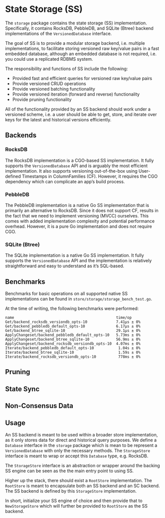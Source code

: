 # State Storage (SS)

The `storage` package contains the state storage (SS) implementation. Specifically,
it contains RocksDB, PebbleDB, and SQLite (Btree) backend implementations of the
`VersionedDatabase` interface.

The goal of SS is to provide a modular storage backend, i.e. multiple implementations,
to facilitate storing versioned raw key/value pairs in a fast embedded database,
although an embedded database is not required, i.e. you could use a replicated
RDBMS system.

The responsibility and functions of SS include the following:

* Provided fast and efficient queries for versioned raw key/value pairs
* Provide versioned CRUD operations
* Provide versioned batching functionality
* Provide versioned iteration (forward and reverse) functionality
* Provide pruning functionality

All of the functionality provided by an SS backend should work under a versioned
scheme, i.e. a user should be able to get, store, and iterate over keys for the
latest and historical versions efficiently.

## Backends

### RocksDB

The RocksDB implementation is a CGO-based SS implementation. It fully supports
the `VersionedDatabase` API and is arguably the most efficient implementation. It
also supports versioning out-of-the-box using User-defined Timestamps in
ColumnFamilies (CF). However, it requires the CGO dependency which can complicate
an app’s build process.

### PebbleDB

The PebbleDB implementation is a native Go SS implementation that is primarily an
alternative to RocksDB. Since it does not support CF, results in the fact that we
need to implement versioning (MVCC) ourselves. This comes with added implementation
complexity and potential performance overhead. However, it is a pure Go implementation
and does not require CGO.

### SQLite (Btree)

The SQLite implementation is a native Go SS implementation. It fully supports the
`VersionedDatabase` API and the implementation is relatively straightforward and
easy to understand as it’s SQL-based.

## Benchmarks

Benchmarks for basic operations on all supported native SS implementations can
be found in `store/storage/storage_bench_test.go`.

At the time of writing, the following benchmarks were performed:

```shell
name                                              time/op
Get/backend_rocksdb_versiondb_opts-10             7.41µs ± 0%
Get/backend_pebbledb_default_opts-10              6.17µs ± 0%
Get/backend_btree_sqlite-10                       29.1µs ± 0%
ApplyChangeset/backend_pebbledb_default_opts-10   5.73ms ± 0%
ApplyChangeset/backend_btree_sqlite-10            56.9ms ± 0%
ApplyChangeset/backend_rocksdb_versiondb_opts-10  4.07ms ± 0%
Iterate/backend_pebbledb_default_opts-10           1.04s ± 0%
Iterate/backend_btree_sqlite-10                    1.59s ± 0%
Iterate/backend_rocksdb_versiondb_opts-10          778ms ± 0%
```

## Pruning

<!-- TODO -->

## State Sync

<!-- TODO -->

## Non-Consensus Data

<!-- TODO -->

## Usage

An SS backend is meant to be used within a broader store implementation, as it
only stores data for direct and historical query purposes. We define a `Database`
interface in the `storage` package which is mean to be represent a `VersionedDatabase`
with only the necessary methods. The `StorageStore` interface is meant to wrap or
accept this `Database` type, e.g. RocksDB.

The `StorageStore` interface is an abstraction or wrapper around the backing SS
engine can be seen as the the main entry point to using SS.

Higher up the stack, there should exist a `RootStore` implementation. The `RootStore`
is meant to encapsulate both an SS backend and an SC backend. The SS backend is
defined by this `StorageStore` implementation.

In short, initialize your SS engine of choice and then provide that to `NewStorageStore`
which will further be provided to `RootStore` as the SS backend.
